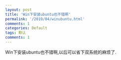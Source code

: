 ```yaml
---
layout: post
title: 'Win下安装ubuntu也不错啊'
permalink: '/2019/04/winubuntu.html'
comments: 1
categories: Default
tags: 默认
comments: 1
---
```

Win下安装ubuntu也不错啊,以后可以省下双系统的麻烦了.